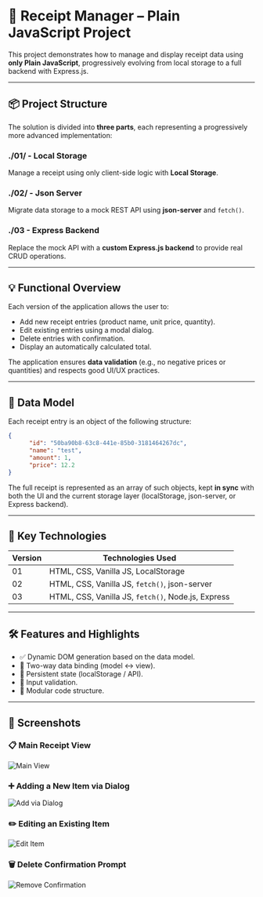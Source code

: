 
# 🧾 Receipt Manager – Plain JavaScript Project

This project demonstrates how to manage and display receipt data using **only Plain JavaScript**, progressively evolving from local storage to a full backend with Express.js.

---

## 📦 Project Structure

The solution is divided into **three parts**, each representing a progressively more advanced implementation:

### ./01/ - Local Storage

Manage a receipt using only client-side logic with **Local Storage**.

### ./02/ - Json Server

Migrate data storage to a mock REST API using **json-server** and `fetch()`.

### ./03 - Express Backend

Replace the mock API with a **custom Express.js backend** to provide real CRUD operations.

---

## 💡 Functional Overview

Each version of the application allows the user to:

- Add new receipt entries (product name, unit price, quantity).
- Edit existing entries using a modal dialog.
- Delete entries with confirmation.
- Display an automatically calculated total.

The application ensures **data validation** (e.g., no negative prices or quantities) and respects good UI/UX practices.

---

## 🧠 Data Model

Each receipt entry is an object of the following structure:

```json
{
      "id": "50ba90b8-63c8-441e-85b0-3181464267dc",
      "name": "test",
      "amount": 1,
      "price": 12.2
}
````

The full receipt is represented as an array of such objects, kept **in sync** with both the UI and the current storage layer (localStorage, json-server, or Express backend).

---

## 🧩 Key Technologies

| Version | Technologies Used                                  |
| ------- | -------------------------------------------------- |
| 01      | HTML, CSS, Vanilla JS, LocalStorage                |
| 02      | HTML, CSS, Vanilla JS, `fetch()`, json-server      |
| 03      | HTML, CSS, Vanilla JS, `fetch()`, Node.js, Express |

---

## 🛠 Features and Highlights

* ✅ Dynamic DOM generation based on the data model.
* 🔁 Two-way data binding (model ↔️ view).
* 💾 Persistent state (localStorage / API).
* 🔐 Input validation.
* 🧩 Modular code structure.

---

## 📸 Screenshots

### 📋 Main Receipt View

![Main View](./assets/mainView.jpg)

### ➕ Adding a New Item via Dialog

![Add via Dialog](./assets/addViaDialog.jpg)

### ✏️ Editing an Existing Item

![Edit Item](./assets/editItem.jpg)

### 🗑️ Delete Confirmation Prompt

![Remove Confirmation](./assets/removeConfirmation.jpg)